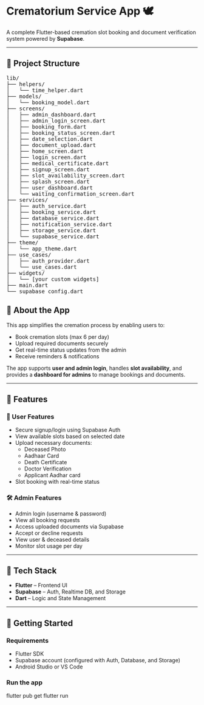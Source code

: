 # Crematorium Service App 🕊️

A complete Flutter-based cremation slot booking and document verification system powered by **Supabase**.

---
## 📁 Project Structure
<pre>
lib/
├── helpers/
│   └── time_helper.dart
├── models/
│   └── booking_model.dart
├── screens/
│   ├── admin_dashboard.dart
│   ├── admin_login_screen.dart
│   ├── booking_form.dart
│   ├── booking_status_screen.dart
│   ├── date_selection.dart
│   ├── document_upload.dart
│   ├── home_screen.dart
│   ├── login_screen.dart
│   ├── medical_certificate.dart
│   ├── signup_screen.dart
│   ├── slot_availability_screen.dart
│   ├── splash_screen.dart
│   ├── user_dashboard.dart
│   └── waiting_confirmation_screen.dart
├── services/
│   ├── auth_service.dart
│   ├── booking_service.dart
│   ├── database_service.dart
│   ├── notification_service.dart
│   ├── storage_service.dart
│   └── supabase_service.dart
├── theme/
│   └── app_theme.dart
├── use_cases/
│   ├── auth_provider.dart
│   └── use_cases.dart
├── widgets/
│   └── [your custom widgets]
├── main.dart
└── supabase_config.dart
</pre>
## 📱 About the App

This app simplifies the cremation process by enabling users to:
- Book cremation slots (max 6 per day)
- Upload required documents securely
- Get real-time status updates from the admin
- Receive reminders & notifications

The app supports **user and admin login**, handles **slot availability**, and provides a **dashboard for admins** to manage bookings and documents.

---

## 🔐 Features

### 👤 User Features
- Secure signup/login using Supabase Auth
- View available slots based on selected date
- Upload necessary documents:
  - Deceased Photo
  - Aadhaar Card
  - Death Certificate
  - Doctor Verification
  - Applicant Aadhar card
- Slot booking with real-time status

### 🛠️ Admin Features
- Admin login (username & password)
- View all booking requests
- Access uploaded documents via Supabase
- Accept or decline requests
- View user & deceased details
- Monitor slot usage per day

---

## 🧱 Tech Stack

- **Flutter** – Frontend UI
- **Supabase** – Auth, Realtime DB, and Storage
- **Dart** – Logic and State Management

---

## 🚀 Getting Started

### Requirements
- Flutter SDK
- Supabase account (configured with Auth, Database, and Storage)
- Android Studio or VS Code

### Run the app

flutter pub get
flutter run
